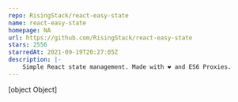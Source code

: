 ```yaml
---
repo: RisingStack/react-easy-state
name: react-easy-state
homepage: NA
url: https://github.com/RisingStack/react-easy-state
stars: 2556
starredAt: 2021-09-19T20:27:05Z
description: |-
    Simple React state management. Made with ❤️ and ES6 Proxies.
---
```


[object Object]
